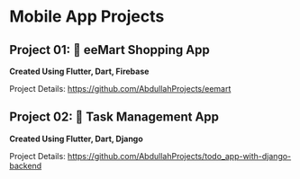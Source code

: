 # Mobile App Projects

## Project 01: 🛒 eeMart Shopping App

**Created Using Flutter, Dart, Firebase**

Project Details: https://github.com/AbdullahProjects/eemart

## Project 02: 🎯 Task Management App

**Created Using Flutter, Dart, Django**

Project Details: https://github.com/AbdullahProjects/todo_app-with-django-backend
